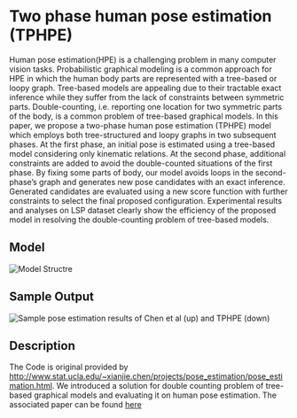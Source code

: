 # Two phase human pose estimation (TPHPE)

Human pose estimation(HPE) is a challenging problem in many computer vision tasks. Probabilistic graphical modeling is a common approach for HPE in which the human body parts are represented with a tree-based or loopy graph. Tree-based models are appealing due to their tractable exact inference while they suffer from the lack of constraints between symmetric parts. Double-counting, i.e. reporting one location for two symmetric parts of the body, is a common problem of tree-based graphical models. In this paper, we propose a two-phase human pose estimation (TPHPE) model which employs both tree-structured and loopy graphs in two subsequent phases. At the first phase, an initial pose is estimated using a tree-based model considering only kinematic relations. At the second phase, additional constraints are added to avoid the double-counted situations of the first phase. By fixing some parts of body, our model avoids loops in the second-phase’s graph and generates new pose candidates with an exact inference. Generated candidates are evaluated using a new score function with further constraints to select the final proposed configuration. Experimental results and analyses on LSP dataset clearly show the efficiency of the proposed model in resolving the double-counting problem of tree-based models.
## Model
![Model Structre](https://github.com/Marjanmoodi/Two_Phase_Human_Pose_Estimation/blob/master/result/Pix%20for%20Readme/model.png)
## Sample Output
![Sample pose estimation results of Chen et al (up) and TPHPE (down)](https://github.com/Marjanmoodi/Two_Phase_Human_Pose_Estimation/blob/master/result/Pix%20for%20Readme/Output.png)

## Description
The Code is original provided by http://www.stat.ucla.edu/~xianjie.chen/projects/pose_estimation/pose_estimation.html. We introduced a solution for double counting problem of tree-based graphical models and evaluating it on human pose estimation. The associated paper can be found [here](https://github.com/Marjanmoodi/Two_Phase_Human_Pose_Estimation/blob/master/TPHPE_IET.pdf)
